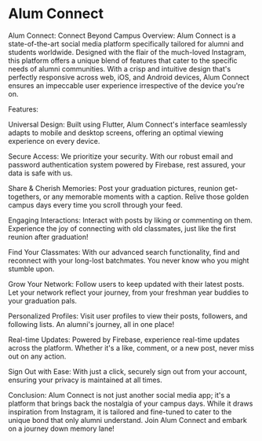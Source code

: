 # Alum Connect



Alum Connect: Connect Beyond Campus
Overview:
Alum Connect is a state-of-the-art social media platform specifically tailored for alumni and students worldwide. Designed with the flair of the much-loved Instagram, this platform offers a unique blend of features that cater to the specific needs of alumni communities. With a crisp and intuitive design that's perfectly responsive across web, iOS, and Android devices, Alum Connect ensures an impeccable user experience irrespective of the device you're on.

Features:

Universal Design: Built using Flutter, Alum Connect's interface seamlessly adapts to mobile and desktop screens, offering an optimal viewing experience on every device.

Secure Access: We prioritize your security. With our robust email and password authentication system powered by Firebase, rest assured, your data is safe with us.

Share & Cherish Memories: Post your graduation pictures, reunion get-togethers, or any memorable moments with a caption. Relive those golden campus days every time you scroll through your feed.

Engaging Interactions: Interact with posts by liking or commenting on them. Experience the joy of connecting with old classmates, just like the first reunion after graduation!

Find Your Classmates: With our advanced search functionality, find and reconnect with your long-lost batchmates. You never know who you might stumble upon.

Grow Your Network: Follow users to keep updated with their latest posts. Let your network reflect your journey, from your freshman year buddies to your graduation pals.

Personalized Profiles: Visit user profiles to view their posts, followers, and following lists. An alumni's journey, all in one place!

Real-time Updates: Powered by Firebase, experience real-time updates across the platform. Whether it's a like, comment, or a new post, never miss out on any action.

Sign Out with Ease: With just a click, securely sign out from your account, ensuring your privacy is maintained at all times.

Conclusion:
Alum Connect is not just another social media app; it's a platform that brings back the nostalgia of your campus days. While it draws inspiration from Instagram, it is tailored and fine-tuned to cater to the unique bond that only alumni understand. Join Alum Connect and embark on a journey down memory lane!







